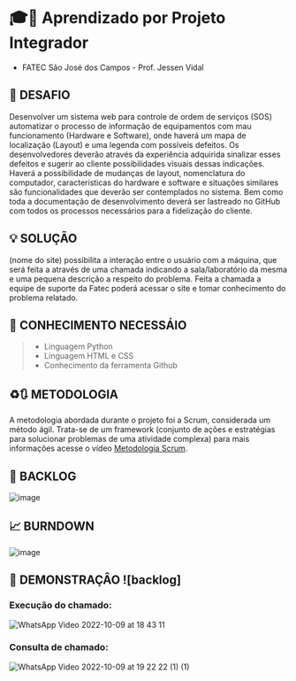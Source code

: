 # 🎓📘 Aprendizado por Projeto Integrador
* FATEC São José dos Campos - Prof. Jessen Vidal

## 🎯 DESAFIO
Desenvolver um sistema web para controle de ordem de serviços (SOS) automatizar o processo de informação de equipamentos com mau funcionamento (Hardware e Software), onde haverá um mapa de localização (Layout) e uma legenda com possíveis defeitos. Os desenvolvedores deverão através da experiência adquirida sinalizar esses defeitos e sugerir ao cliente possibilidades visuais dessas indicações. Haverá a possibilidade de mudanças de layout, nomenclatura do computador, características do hardware e software e situações similares são funcionalidades que deverão ser contemplados no sistema. Bem como toda a documentação de desenvolvimento deverá ser lastreado no GitHub com todos os processos necessários para a fidelização do cliente.

## 💡 SOLUÇÃO
(nome do site) possibilita a interação entre o usuário com a máquina, que será feita a através de uma chamada indicando a sala/laboratório da mesma e uma pequena descrição a respeito do problema. Feita a chamada a equipe de suporte da Fatec poderá acessar o site e tomar conhecimento do problema relatado.

## 📖 CONHECIMENTO NECESSÁIO 
> * Linguagem Python
> * Linguagem HTML e CSS
> * Conhecimento da ferramenta Github

## ♻️🔃 METODOLOGIA
A metodologia abordada durante o projeto foi a Scrum, considerada um método ágil. Trata-se de um framework (conjunto de ações e estratégias para solucionar problemas de uma atividade complexa) para mais informações acesse o vídeo [Metodologia Scrum](https://www.youtube.com/watch?v=XfvQWnRgxG0&t=130s).

## 📒 BACKLOG
![image](https://user-images.githubusercontent.com/53665466/194786766-e119efda-f1e3-44f7-869c-ba9cdb18a209.png)


## 📈 BURNDOWN
![image](https://user-images.githubusercontent.com/53665466/194783995-43a0de30-ae82-4905-a254-757de5d05e13.png)


## 🎥 DEMONSTRAÇÂO ![backlog]
### Execução do chamado:     
![WhatsApp Video 2022-10-09 at 18 43 11](https://user-images.githubusercontent.com/112488445/194781672-c6f85d5c-3354-4665-8083-80a71e8f2d7b.gif)


### Consulta de chamado:        
![WhatsApp Video 2022-10-09 at 19 22 22 (1) (1)](https://user-images.githubusercontent.com/112488445/194782227-a5dfd61c-3760-43ca-8f6a-9e97b29de691.gif)


